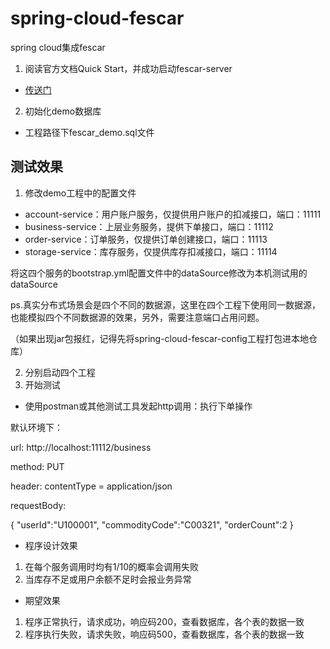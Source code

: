 # spring-cloud-fescar
spring cloud集成fescar

1. 阅读官方文档Quick Start，并成功启动fescar-server

* [传送门](https://github.com/alibaba/fescar/wiki/Quick-Start)

2. 初始化demo数据库

* 工程路径下fescar_demo.sql文件



## 测试效果

1. 修改demo工程中的配置文件

* account-service：用户账户服务，仅提供用户账户的扣减接口，端口：11111
* business-service：上层业务服务，提供下单接口，端口：11112
* order-service：订单服务，仅提供订单创建接口，端口：11113
* storage-service：库存服务，仅提供库存扣减接口，端口：11114

将这四个服务的bootstrap.yml配置文件中的dataSource修改为本机测试用的dataSource

ps.真实分布式场景会是四个不同的数据源，这里在四个工程下使用同一数据源，也能模拟四个不同数据源的效果，另外，需要注意端口占用问题。

（如果出现jar包报红，记得先将spring-cloud-fescar-config工程打包进本地仓库）

2. 分别启动四个工程
3. 开始测试

* 使用postman或其他测试工具发起http调用：执行下单操作

默认环境下：

url: http://localhost:11112/business

method: PUT

header: contentType = application/json

requestBody: 

{
	"userId":"U100001",
	"commodityCode":"C00321",
	"orderCount":2
}

* 程序设计效果

1. 在每个服务调用时均有1/10的概率会调用失败
2. 当库存不足或用户余额不足时会报业务异常

* 期望效果

1. 程序正常执行，请求成功，响应码200，查看数据库，各个表的数据一致
2. 程序执行失败，请求失败，响应码500，查看数据库，各个表的数据一致

